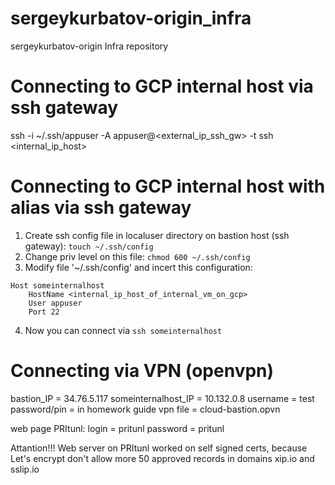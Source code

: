# sergeykurbatov-origin_infra
sergeykurbatov-origin Infra repository

# Connecting to GCP internal host via ssh gateway

ssh -i ~/.ssh/appuser -A appuser@<external_ip_ssh_gw> -t ssh <internal_ip_host>

# Connecting to GCP internal host with alias via ssh gateway

1. Create ssh config file in localuser directory on bastion host (ssh gateway):
`touch ~/.ssh/config`
2. Change priv level on this file:
`chmod 600 ~/.ssh/config`
3. Modify file '~/.ssh/config' and incert this configuration:
```
Host someinternalhost
	HostName <internal_ip_host_of_internal_vm_on_gcp>
	User appuser
	Port 22
```
4. Now you can connect via `ssh someinternalhost`

# Connecting via VPN (openvpn)

bastion_IP = 34.76.5.117
someinternalhost_IP = 10.132.0.8
username = test
password/pin = in homework guide
vpn file = cloud-bastion.opvn

web page PRItunl:
login = pritunl
password = pritunl

Attantion!!! Web server on PRItunl worked on self signed certs, because Let's encrypt don't allow more 50 approved records in domains xip.io and sslip.io
